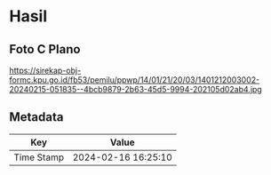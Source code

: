 # Hasil

## Foto C Plano

https://sirekap-obj-formc.kpu.go.id/fb53/pemilu/ppwp/14/01/21/20/03/1401212003002-20240215-051835--4bcb9879-2b63-45d5-9994-202105d02ab4.jpg


## Metadata

| Key        | Value               |
| ---------- | ------------------- |
| Time Stamp | 2024-02-16 16:25:10 |



